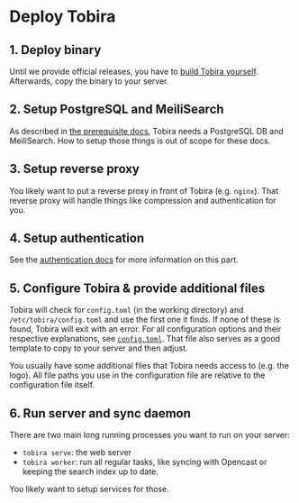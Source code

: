# Deploy Tobira

## 1. Deploy binary

Until we provide official releases, you have to [build Tobira yourself](./build-release.md).
Afterwards, copy the binary to your server.


## 2. Setup PostgreSQL and MeiliSearch

As described in [the prerequisite docs](./run-requirements.md), Tobira needs a PostgreSQL DB and MeiliSearch.
How to setup those things is out of scope for these docs.


## 3. Setup reverse proxy

You likely want to put a reverse proxy in front of Tobira (e.g. `nginx`).
That reverse proxy will handle things like compression and authentication for you.


## 4. Setup authentication

See the [authentication docs](./auth) for more information on this part.


## 5. Configure Tobira & provide additional files

Tobira will check for `config.toml` (in the working directory) and `/etc/tobira/config.toml` and use the first one it finds.
If none of these is found, Tobira will exit with an error.
For all configuration options and their respective explanations, see [`config.toml`](./config.toml).
That file also serves as a good template to copy to your server and then adjust.

You usually have some additional files that Tobira needs access to (e.g. the logo).
All file paths you use in the configuration file are relative to the configuration file itself.


## 6. Run server and sync daemon

There are two main long running processes you want to run on your server:

- `tobira serve`: the web server
- `tobira worker`: run all regular tasks, like syncing with Opencast or keeping the search index up to date.

You likely want to setup services for those.
